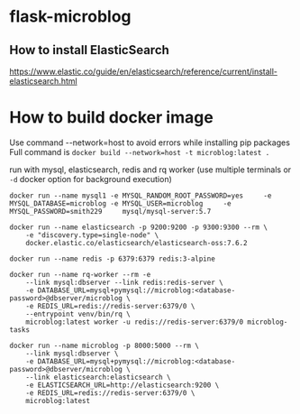 # flask-microblog

## How to install ElasticSearch

https://www.elastic.co/guide/en/elasticsearch/reference/current/install-elasticsearch.html


# How to build docker image

Use command --network=host to avoid errors while installing pip packages
Full command is `docker build --network=host -t microblog:latest .`


run with mysql, elasticsearch, redis and rq worker (use multiple terminals or `-d` docker option for background execution)

```
docker run --name mysql1 -e MYSQL_RANDOM_ROOT_PASSWORD=yes     -e MYSQL_DATABASE=microblog -e MYSQL_USER=microblog     -e MYSQL_PASSWORD=smith229     mysql/mysql-server:5.7

docker run --name elasticsearch -p 9200:9200 -p 9300:9300 --rm \
    -e "discovery.type=single-node" \
    docker.elastic.co/elasticsearch/elasticsearch-oss:7.6.2

docker run --name redis -p 6379:6379 redis:3-alpine

docker run --name rq-worker --rm -e
    --link mysql:dbserver --link redis:redis-server \
    -e DATABASE_URL=mysql+pymysql://microblog:<database-password>@dbserver/microblog \
    -e REDIS_URL=redis://redis-server:6379/0 \
    --entrypoint venv/bin/rq \
    microblog:latest worker -u redis://redis-server:6379/0 microblog-tasks

docker run --name microblog -p 8000:5000 --rm \
    --link mysql:dbserver \
    -e DATABASE_URL=mysql+pymysql://microblog:<database-password>@dbserver/microblog \
    --link elasticsearch:elasticsearch \
    -e ELASTICSEARCH_URL=http://elasticsearch:9200 \
    -e REDIS_URL=redis://redis-server:6379/0 \
    microblog:latest
```
